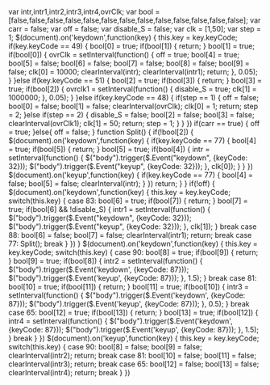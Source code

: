 var intr,intr1,intr2,intr3,intr4,ovrClk;
var bool = [false,false,false,false,false,false,false,false,false,false,false,false,false];
var carr = false;
var off = false;
var disable_S = false;
var clk = [1,50];
var step = 1;
$(document).on('keydown',function(key) {
    this.key = key.keyCode;
    if(key.keyCode == 49) {
        bool[0] = true;
        if(bool[1]) {
            return;
        }
        bool[1] = true;
        if(bool[0]) {
            ovrClk = setInterval(function() {
                off = true;
                bool[4] = true;
                bool[5] = false;
                bool[6] = false;
                bool[7] = false;
                bool[8] = false;
                bool[9] = false;
                clk[0] = 10000;
                clearInterval(intr);
                clearInterval(intr1);
                return;
            }, 0.05);
        }
    }else if(key.keyCode == 51) {
        bool[2] = true;
        if(bool[3]) {
            return;
        }
        bool[3] = true;
        if(bool[2]) {
            ovrclk1 = setInterval(function() {
                disable_S = true;
                clk[1] = 1000000;
            }, 0.05);
        }
    }else if(key.keyCode == 48) {
        if(step == 1) {
            off = false;
            bool[0] = false;
            bool[1] = false;
            clearInterval(ovrClk);
            clk[0] = 1;
            return;
            step = 2;
        }else if(step == 2) {
            disable_S = false;
            bool[2] = false;
            bool[3] = false;
            clearInterval(ovrClk1);
            clk[1] = 50;
            return;
            step = 1;
        }
    }
})
if(carr == true) {
    off = true;
}else{
    off = false;
}
function Split() {
    if(!bool[2]) {
        $(document).on('keydown',function(key) {
            if(key.keyCode == 77) {
                bool[4] = true;
                if(bool[5]) {
                    return;
                }
                bool[5] = true;
                if(bool[4]) {
                    intr = setInterval(function() {
                        $("body").trigger($.Event("keydown", {keyCode: 32}));
                        $("body").trigger($.Event("keyup", {keyCode: 32}));
                    }, clk[0]);
                }
            }
        })
        $(document).on('keyup',function(key) {
            if(key.keyCode == 77) {
                bool[4] = false;
                bool[5] = false;
                clearInterval(intr);
            }
        })
        return;
    }
}
if(!off) {
    $(document).on('keydown',function(key) {
        this.key = key.keyCode;
        switch(this.key) {
            case 83:
                bool[6] = true;
                if(bool[7]) {
                    return;
                }
                bool[7] = true;
                if(bool[6] && !disable_S) {
                    intr1 = setInterval(function() {
                        $("body").trigger($.Event("keydown", {keyCode: 32}));
                        $("body").trigger($.Event("keyup", {keyCode: 32}));
                    }, clk[1]);
                }
            break
            case 88:
                bool[6] = false;
                bool[7] = false;
                clearInterval(intr1);
                return;
            break
            case 77:
                Split();
            break
        }
    })
}
$(document).on('keydown',function(key) {
    this.key = key.keyCode;
    switch(this.key) {
        case 90:
            bool[8] = true;
            if(bool[9]) {
                return;
            }
            bool[9] = true;
            if(bool[8]) {
                intr2 = setInterval(function() {
                    $("body").trigger($.Event('keydown', {keyCode: 87}));
                    $("body").trigger($.Event('keyup', {keyCode: 87}));
                }, 1.5);
            }
        break
        case 81:
            bool[10] = true;
            if(bool[11]) {
                return;
            }
            bool[11] = true;
            if(bool[10]) {
                intr3 = setInterval(function() {
                    $("body").trigger($.Event('keydown', {keyCode: 87}));
                    $("body").trigger($.Event('keyup', {keyCode: 87}));
                }, 0.5);
            }
        break
        case 65:
            bool[12] = true;
            if(bool[13]) {
                return;
            }
            bool[13] = true;
            if(bool[12]) {
                intr4 = setInterval(function() {
                    $("body").trigger($.Event('keydown', {keyCode: 87}));
                    $("body").trigger($.Event('keyup', {keyCode: 87}));
                }, 1.5);
            }
        break
    }
})
$(document).on('keyup',function(key) {
    this.key = key.keyCode;
    switch(this.key) {
        case 90:
            bool[8] = false;
            bool[9] = false;
            clearInterval(intr2);
            return;
        break
        case 81:
            bool[10] = false;
            bool[11] = false;
            clearInterval(intr3);
            return;
        break
        case 65:
            bool[12] = false;
            bool[13] = false;
            clearInterval(intr4);
            return;
        break
    }
})
